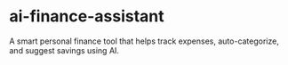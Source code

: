 # ai-finance-assistant
A smart personal finance tool that helps track expenses, auto-categorize, and suggest savings using AI.
